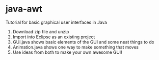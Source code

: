 # java-awt
Tutorial for basic graphical user interfaces in Java

1. Download zip file and unzip 
2. Import into Eclipse as an existing project
3. GUI.java shows basic elements of the GUI and some neat things to do
4. Animation.java shows one way to make something that moves
5. Use ideas from both to make your own awesome GUI!
